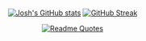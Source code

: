 ###

<div align="center" float="right">  


[![Josh's GitHub stats](https://github-readme-stats.vercel.app/api?username=joshlawlor&theme=dark)](https://github.com/anuraghazra/github-readme-stats)
[![GitHub Streak](https://streak-stats.demolab.com/?user=joshlawlor&theme=dark)](https://git.io/streak-stats)

</div>

<div align="center" float="right">  
  
  [![Readme Quotes](https://quotes-github-readme.vercel.app/api?type=horizontal&theme=tokyonight)](https://github.com/piyushsuthar/github-readme-quotes)
  
<div align="center" float="right">  
  
<!--
**joshlawlor/joshlawlor** is a ✨ _special_ ✨ repository because its `README.md` (this file) appears on your GitHub profile.
Here are some ideas to get you started:

- 🔭 I’m currently working on ...
- 🌱 I’m currently learning ...
- 👯 I’m looking to collaborate on ...
- 🤔 I’m looking for help with ...
- 💬 Ask me about ...
- 📫 How to reach me: ...
- 😄 Pronouns: ...
- ⚡ Fun fact: ...
-->
